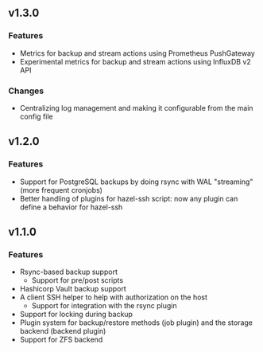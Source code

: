 ## v1.3.0

### Features

* Metrics for backup and stream actions using Prometheus PushGateway
* Experimental metrics for backup and stream actions using InfluxDB v2 API

### Changes

* Centralizing log management and making it configurable from the main config file

## v1.2.0

### Features

* Support for PostgreSQL backups by doing rsync with WAL "streaming" (more frequent cronjobs)
* Better handling of plugins for hazel-ssh script: now any plugin can define a behavior for hazel-ssh

## v1.1.0

### Features

* Rsync-based backup support
  * Support for pre/post scripts
* Hashicorp Vault backup support
* A client SSH helper to help with authorization on the host
  * Support for integration with the rsync plugin
* Support for locking during backup
* Plugin system for backup/restore methods (job plugin) and the
  storage backend (backend plugin)
* Support for ZFS backend
